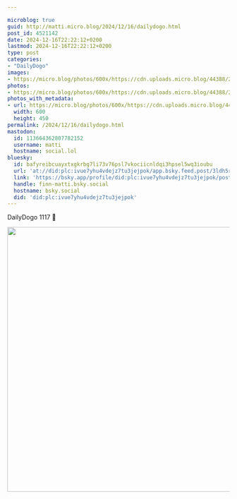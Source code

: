 ```yaml
---

microblog: true
guid: http://matti.micro.blog/2024/12/16/dailydogo.html
post_id: 4521142
date: 2024-12-16T22:22:12+0200
lastmod: 2024-12-16T22:22:12+0200
type: post
categories:
- "DailyDogo"
images:
- https://micro.blog/photos/600x/https://cdn.uploads.micro.blog/44388/2024/94262d0d290e4bff92c1f6c1f71afca7.jpg
photos:
- https://micro.blog/photos/600x/https://cdn.uploads.micro.blog/44388/2024/94262d0d290e4bff92c1f6c1f71afca7.jpg
photos_with_metadata:
- url: https://micro.blog/photos/600x/https://cdn.uploads.micro.blog/44388/2024/94262d0d290e4bff92c1f6c1f71afca7.jpg
  width: 600
  height: 450
permalink: /2024/12/16/dailydogo.html
mastodon:
  id: 113664362807782152
  username: matti
  hostname: social.lol
bluesky:
  id: bafyreibcuayxtxgkrbg7li73v76psl7vkociicnldqi3hpsel5wq3ioubu
  url: 'at://did:plc:ivue7yhu4vdejz7tu3jejpok/app.bsky.feed.post/3ldh5rxr4hb2a'
  link: 'https://bsky.app/profile/did:plc:ivue7yhu4vdejz7tu3jejpok/post/3ldh5rxr4hb2a'
  handle: finn-matti.bsky.social
  hostname: bsky.social
  did: 'did:plc:ivue7yhu4vdejz7tu3jejpok'
---
```

DailyDogo 1117 🐶

<img src="/media/uploads/2024/94262d0d290e4bff92c1f6c1f71afca7.jpg" width="600" alt="" />
